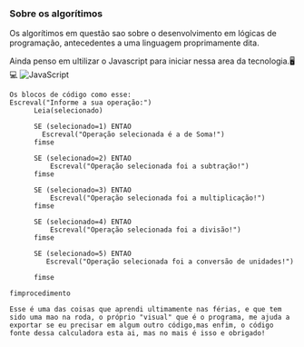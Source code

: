 
### Sobre os algorítimos
<p>
Os algorítimos em questão sao sobre o desenvolvimento em lógicas de programação, antecedentes a uma linguagem proprimamente dita.

Ainda penso em ultilizar o Javascript para iniciar nessa area da tecnologia.🖥💻
![JavaScript](https://img.shields.io/badge/JavaScript-323330?style=for-the-badge&logo=javascript&logoColor=F7DF1E) 
</p>

````
Os blocos de código como esse:
Escreval("Informe a sua operação:")
      Leia(selecionado)

      SE (selecionado=1) ENTAO
        Escreval("Operação selecionada é a de Soma!")
      fimse
      
      SE (selecionado=2) ENTAO
          Escreval("Operação selecionada foi a subtração!")
      fimse

      SE (selecionado=3) ENTAO
          Escreval("Operação selecionada foi a multiplicação!")
      fimse
      
      SE (selecionado=4) ENTAO
          Escreval("Operação selecionada foi a divisão!")
      fimse
      
      SE (selecionado=5) ENTAO
         Escreval("Operação selecionada foi a conversão de unidades!")
           
      fimse
      
fimprocedimento

Esse é uma das coisas que aprendi ultimamente nas férias, e que tem sido uma mao na roda, o próprio "visual" que é o programa, me ajuda a exportar se eu precisar em algum outro código,mas enfim, o código fonte dessa calculadora esta ai, mas no mais é isso e obrigado!
```` 
